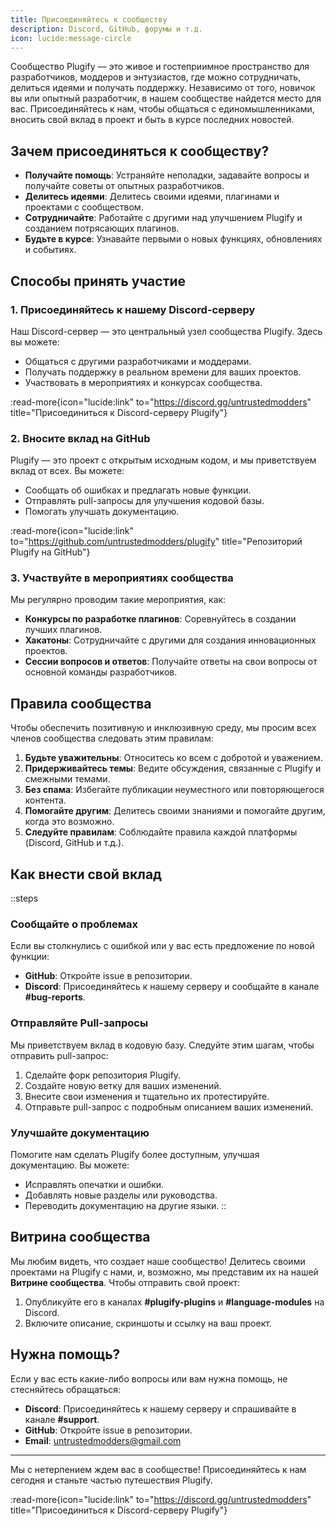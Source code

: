 ```yaml
---
title: Присоединяйтесь к сообществу
description: Discord, GitHub, форумы и т.д.
icon: lucide:message-circle
---
```


Сообщество Plugify — это живое и гостеприимное пространство для разработчиков, моддеров и энтузиастов, где можно сотрудничать, делиться идеями и получать поддержку. Независимо от того, новичок вы или опытный разработчик, в нашем сообществе найдется место для вас. Присоединяйтесь к нам, чтобы общаться с единомышленниками, вносить свой вклад в проект и быть в курсе последних новостей.

## **Зачем присоединяться к сообществу?**

- **Получайте помощь**: Устраняйте неполадки, задавайте вопросы и получайте советы от опытных разработчиков.
- **Делитесь идеями**: Делитесь своими идеями, плагинами и проектами с сообществом.
- **Сотрудничайте**: Работайте с другими над улучшением Plugify и созданием потрясающих плагинов.
- **Будьте в курсе**: Узнавайте первыми о новых функциях, обновлениях и событиях.

## **Способы принять участие**

### **1. Присоединяйтесь к нашему Discord-серверу**
Наш Discord-сервер — это центральный узел сообщества Plugify. Здесь вы можете:
- Общаться с другими разработчиками и моддерами.
- Получать поддержку в реальном времени для ваших проектов.
- Участвовать в мероприятиях и конкурсах сообщества.

:read-more{icon="lucide:link" to="https://discord.gg/untrustedmodders" title="Присоединиться к Discord-серверу Plugify"}

### **2. Вносите вклад на GitHub**
Plugify — это проект с открытым исходным кодом, и мы приветствуем вклад от всех. Вы можете:
- Сообщать об ошибках и предлагать новые функции.
- Отправлять pull-запросы для улучшения кодовой базы.
- Помогать улучшать документацию.

:read-more{icon="lucide:link" to="https://github.com/untrustedmodders/plugify" title="Репозиторий Plugify на GitHub"}

### **3. Участвуйте в мероприятиях сообщества**
Мы регулярно проводим такие мероприятия, как:
- **Конкурсы по разработке плагинов**: Соревнуйтесь в создании лучших плагинов.
- **Хакатоны**: Сотрудничайте с другими для создания инновационных проектов.
- **Сессии вопросов и ответов**: Получайте ответы на свои вопросы от основной команды разработчиков.

## **Правила сообщества**

Чтобы обеспечить позитивную и инклюзивную среду, мы просим всех членов сообщества следовать этим правилам:
1. **Будьте уважительны**: Относитесь ко всем с добротой и уважением.
2. **Придерживайтесь темы**: Ведите обсуждения, связанные с Plugify и смежными темами.
3. **Без спама**: Избегайте публикации неуместного или повторяющегося контента.
4. **Помогайте другим**: Делитесь своими знаниями и помогайте другим, когда это возможно.
5. **Следуйте правилам**: Соблюдайте правила каждой платформы (Discord, GitHub и т.д.).

## **Как внести свой вклад**

::steps
### **Сообщайте о проблемах**
Если вы столкнулись с ошибкой или у вас есть предложение по новой функции:
- **GitHub**: Откройте issue в репозитории.
- **Discord**: Присоединяйтесь к нашему серверу и сообщайте в канале **#bug-reports**.

### **Отправляйте Pull-запросы**
Мы приветствуем вклад в кодовую базу. Следуйте этим шагам, чтобы отправить pull-запрос:
1. Сделайте форк репозитория Plugify.
2. Создайте новую ветку для ваших изменений.
3. Внесите свои изменения и тщательно их протестируйте.
4. Отправьте pull-запрос с подробным описанием ваших изменений.

### **Улучшайте документацию**
Помогите нам сделать Plugify более доступным, улучшая документацию. Вы можете:
- Исправлять опечатки и ошибки.
- Добавлять новые разделы или руководства.
- Переводить документацию на другие языки.
::

## **Витрина сообщества**

Мы любим видеть, что создает наше сообщество! Делитесь своими проектами на Plugify с нами, и, возможно, мы представим их на нашей **Витрине сообщества**. Чтобы отправить свой проект:
1. Опубликуйте его в каналах **#plugify-plugins** и **#language-modules** на Discord.
2. Включите описание, скриншоты и ссылку на ваш проект.

## **Нужна помощь?**

Если у вас есть какие-либо вопросы или вам нужна помощь, не стесняйтесь обращаться:
- **Discord**: Присоединяйтесь к нашему серверу и спрашивайте в канале **#support**.
- **GitHub**: Откройте issue в репозитории.
- **Email**: [untrustedmodders@gmail.com](mailto:untrustedmodders@gmail.com)

---

Мы с нетерпением ждем вас в сообществе! Присоединяйтесь к нам сегодня и станьте частью путешествия Plugify.

:read-more{icon="lucide:link" to="https://discord.gg/untrustedmodders" title="Присоединиться к Discord-серверу Plugify"}